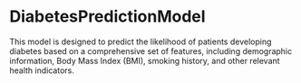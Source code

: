# DiabetesPredictionModel
This model is designed to predict the likelihood of patients developing diabetes based on a comprehensive set of features, including demographic information, Body Mass Index (BMI), smoking history, and other relevant health indicators. 
